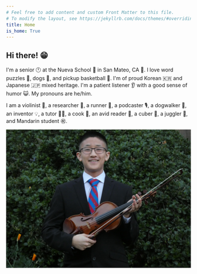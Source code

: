 ```yaml
---
# Feel free to add content and custom Front Matter to this file.
# To modify the layout, see https://jekyllrb.com/docs/themes/#overriding-theme-defaults
title: Home
is_home: True
---
```

## Hi there! 😁
I'm a senior 🕛 at the Nueva School 🌊 in San Mateo, CA 🧸. I love word puzzles 📰, dogs 🐶, and pickup basketball 🏀. I'm of proud Korean 🇰🇷 and Japanese 🇯🇵 mixed heritage. I'm a patient listener 👂 with a good sense of humor 😺. My pronouns are he/him.

I am a violinist 🎻, a researcher 🔬, a runner 🏃, a podcaster 🎙️, a dogwalker 🦮, an inventor 💡, a tutor 👨‍🏫, a cook 🍳, an avid reader 📖, a cuber 🧊, a juggler 🤹, and Mandarin student ㊗️.

![alt text](img/violin_tie.jpg)
